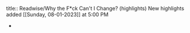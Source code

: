 title:: Readwise/Why the F*ck Can't I Change? (highlights)
New highlights added [[Sunday, 08-01-2023]] at 5:00 PM

-